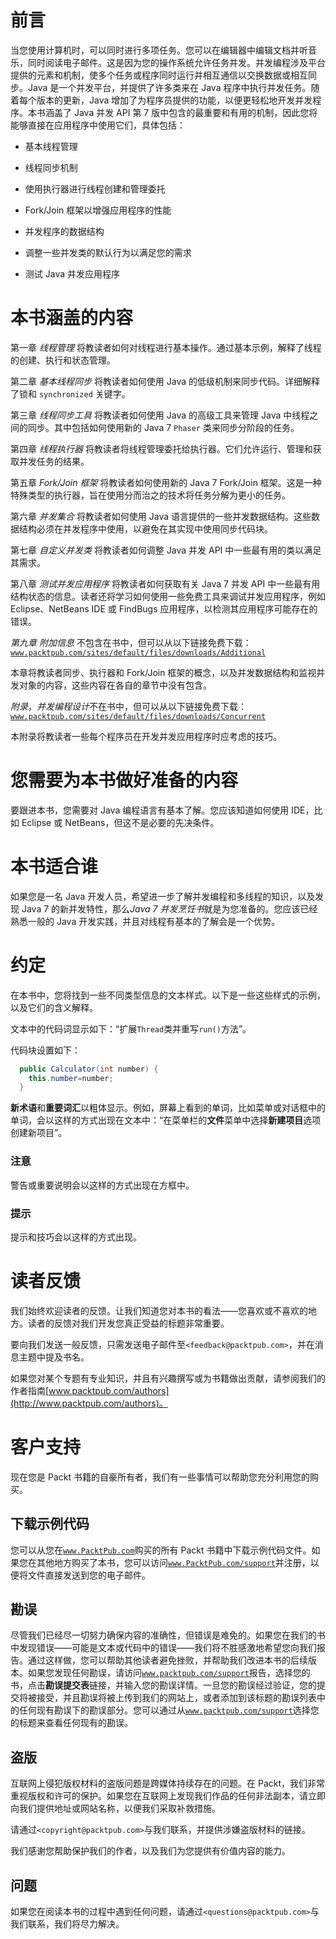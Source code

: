 # 前言

当您使用计算机时，可以同时进行多项任务。您可以在编辑器中编辑文档并听音乐，同时阅读电子邮件。这是因为您的操作系统允许任务并发。并发编程涉及平台提供的元素和机制，使多个任务或程序同时运行并相互通信以交换数据或相互同步。Java 是一个并发平台，并提供了许多类来在 Java 程序中执行并发任务。随着每个版本的更新，Java 增加了为程序员提供的功能，以便更轻松地开发并发程序。本书涵盖了 Java 并发 API 第 7 版中包含的最重要和有用的机制，因此您将能够直接在应用程序中使用它们，具体包括：

+   基本线程管理

+   线程同步机制

+   使用执行器进行线程创建和管理委托

+   Fork/Join 框架以增强应用程序的性能

+   并发程序的数据结构

+   调整一些并发类的默认行为以满足您的需求

+   测试 Java 并发应用程序

# 本书涵盖的内容

第一章 *线程管理* 将教读者如何对线程进行基本操作。通过基本示例，解释了线程的创建、执行和状态管理。

第二章 *基本线程同步* 将教读者如何使用 Java 的低级机制来同步代码。详细解释了锁和 `synchronized` 关键字。

第三章 *线程同步工具* 将教读者如何使用 Java 的高级工具来管理 Java 中线程之间的同步。其中包括如何使用新的 Java 7 `Phaser` 类来同步分阶段的任务。

第四章 *线程执行器* 将教读者将线程管理委托给执行器。它们允许运行、管理和获取并发任务的结果。

第五章 *Fork/Join 框架* 将教读者如何使用新的 Java 7 Fork/Join 框架。这是一种特殊类型的执行器，旨在使用分而治之的技术将任务分解为更小的任务。

第六章 *并发集合* 将教读者如何使用 Java 语言提供的一些并发数据结构。这些数据结构必须在并发程序中使用，以避免在其实现中使用同步代码块。

第七章 *自定义并发类* 将教读者如何调整 Java 并发 API 中一些最有用的类以满足其需求。

第八章 *测试并发应用程序* 将教读者如何获取有关 Java 7 并发 API 中一些最有用结构状态的信息。读者还将学习如何使用一些免费工具来调试并发应用程序，例如 Eclipse、NetBeans IDE 或 FindBugs 应用程序，以检测其应用程序可能存在的错误。

*第九章* *附加信息* 不包含在书中，但可以从以下链接免费下载：[`www.packtpub.com/sites/default/files/downloads/Additional`](http://www.packtpub.com/sites/default/files/downloads/Additional)

本章将教读者同步、执行器和 Fork/Join 框架的概念，以及并发数据结构和监视并发对象的内容，这些内容在各自的章节中没有包含。

*附录*，*并发编程设计*不在书中，但可以从以下链接免费下载：[`www.packtpub.com/sites/default/files/downloads/Concurrent`](http://www.packtpub.com/sites/default/files/downloads/Concurrent)

本附录将教读者一些每个程序员在开发并发应用程序时应考虑的技巧。

# 您需要为本书做好准备的内容

要跟进本书，您需要对 Java 编程语言有基本了解。您应该知道如何使用 IDE，比如 Eclipse 或 NetBeans，但这不是必要的先决条件。

# 本书适合谁

如果您是一名 Java 开发人员，希望进一步了解并发编程和多线程的知识，以及发现 Java 7 的新并发特性，那么*Java 7 并发烹饪书*就是为您准备的。您应该已经熟悉一般的 Java 开发实践，并且对线程有基本的了解会是一个优势。

# 约定

在本书中，您将找到一些不同类型信息的文本样式。以下是一些这些样式的示例，以及它们的含义解释。

文本中的代码词显示如下：“扩展`Thread`类并重写`run()`方法”。

代码块设置如下：

```java
  public Calculator(int number) {
    this.number=number;
  }
```

**新术语**和**重要词汇**以粗体显示。例如，屏幕上看到的单词，比如菜单或对话框中的单词，会以这样的方式出现在文本中：“在菜单栏的**文件**菜单中选择**新建项目**选项创建新项目”。

### 注意

警告或重要说明会以这样的方式出现在方框中。

### 提示

提示和技巧会以这样的方式出现。

# 读者反馈

我们始终欢迎读者的反馈。让我们知道您对本书的看法——您喜欢或不喜欢的地方。读者的反馈对我们开发您真正受益的标题非常重要。

要向我们发送一般反馈，只需发送电子邮件至`<feedback@packtpub.com>`，并在消息主题中提及书名。

如果您对某个专题有专业知识，并且有兴趣撰写或为书籍做出贡献，请参阅我们的作者指南[www.packtpub.com/authors](http://www.packtpub.com/authors)。

# 客户支持

现在您是 Packt 书籍的自豪所有者，我们有一些事情可以帮助您充分利用您的购买。

## 下载示例代码

您可以从您在[`www.PacktPub.com`](http://www.PacktPub.com)购买的所有 Packt 书籍中下载示例代码文件。如果您在其他地方购买了本书，您可以访问[`www.PacktPub.com/support`](http://www.PacktPub.com/support)并注册，以便将文件直接发送到您的电子邮件。

## 勘误

尽管我们已经尽一切努力确保内容的准确性，但错误是难免的。如果您在我们的书中发现错误——可能是文本或代码中的错误——我们将不胜感激地希望您向我们报告。通过这样做，您可以帮助其他读者避免挫败，并帮助我们改进本书的后续版本。如果您发现任何勘误，请访问[`www.packtpub.com/support`](http://www.packtpub.com/support)报告，选择您的书，点击**勘误提交表**链接，并输入您的勘误详情。一旦您的勘误经过验证，您的提交将被接受，并且勘误将被上传到我们的网站上，或者添加到该标题的勘误列表中的任何现有勘误下的勘误部分。您可以通过从[`www.packtpub.com/support`](http://www.packtpub.com/support)选择您的标题来查看任何现有的勘误。

## 盗版

互联网上侵犯版权材料的盗版问题是跨媒体持续存在的问题。在 Packt，我们非常重视版权和许可的保护。如果您在互联网上发现我们作品的任何非法副本，请立即向我们提供地址或网站名称，以便我们采取补救措施。

请通过`<copyright@packtpub.com>`与我们联系，并提供涉嫌盗版材料的链接。

我们感谢您帮助保护我们的作者，以及我们为您提供有价值内容的能力。

## 问题

如果您在阅读本书的过程中遇到任何问题，请通过`<questions@packtpub.com>`与我们联系，我们将尽力解决。
